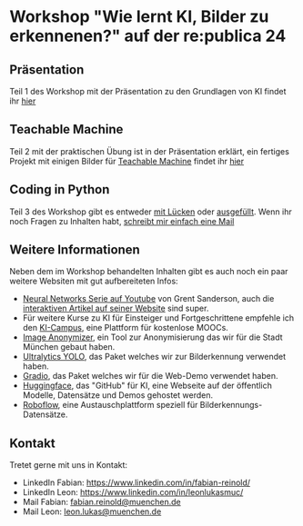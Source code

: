 # Workshop "Wie lernt KI, Bilder zu erkennenen?" auf der re:publica 24 

## Präsentation
Teil 1 des Workshop mit der Präsentation zu den Grundlagen von KI findet ihr [hier](workshop.pdf)

## Teachable Machine
Teil 2 mit der praktischen Übung ist in der Präsentation erklärt, ein fertiges Projekt mit einigen Bilder für [Teachable Machine]() findet ihr [hier](kategorisierung.tm)

## Coding in Python
Teil 3 des Workshop gibt es entweder [mit Lücken](workshop.ipynb) oder [ausgefüllt](workshop_full.ipynb).
Wenn ihr noch Fragen zu Inhalten habt, [schreibt mir einfach eine Mail](mailto:fabian.reinold@muenchen.de)

## Weitere Informationen
Neben dem im Workshop behandelten Inhalten gibt es auch noch ein paar weitere Websiten mit gut aufbereiteten Infos:
- [Neural Networks Serie auf Youtube](https://www.youtube.com/playlist?list=PLZHQObOWTQDNU6R1_67000Dx_ZCJB-3pi) von Grent Sanderson, auch die [interaktiven Artikel auf seiner Website](https://www.3blue1brown.com/topics/neural-networks) sind super.
- Für weitere Kurse zu KI für Einsteiger und Fortgeschrittene empfehle ich den [KI-Campus](https://ki-campus.org/), eine Plattform für kostenlose MOOCs.
- [Image Anonymizer](https://huggingface.co/spaces/it-at-m/image-anonymizer), ein Tool zur Anonymisierung das wir für die Stadt München gebaut haben.
- [Ultralytics YOLO](https://docs.ultralytics.com/), das Paket welches wir zur Bilderkennung verwendet haben.
- [Gradio](https://www.gradio.app/), das Paket welches wir für die Web-Demo verwendet haben.
- [Huggingface](https://huggingface.co/), das "GitHub" für KI, eine Webseite auf der öffentlich Modelle, Datensätze und Demos gehostet werden.
- [Roboflow](https://universe.roboflow.com/), eine Austauschplattform speziell für Bilderkennungs-Datensätze.

## Kontakt
Tretet gerne mit uns in Kontakt:
- LinkedIn Fabian: https://www.linkedin.com/in/fabian-reinold/
- LinkedIn Leon: https://www.linkedin.com/in/leonlukasmuc/
- Mail Fabian: fabian.reinold@muenchen.de
- Mail Leon: leon.lukas@muenchen.de

